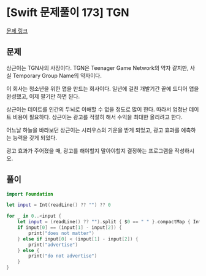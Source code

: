 # [Swift 문제풀이 173] TGN
 
[문제 링크](https://www.acmicpc.net/problem/5063)

## 문제

상근이는 TGN사의 사장이다. TGN은 Teenager Game Network의 약자 같지만, 사실 Temporary Group Name의 약자이다.

이 회사는 청소년을 위한 앱을 만드는 회사이다. 일년에 걸친 개발기간 끝에 드디어 앱을 완성했고, 이제 팔기만 하면 된다.

상근이는 데이트를 인간의 두뇌로 이해할 수 없을 정도로 많이 한다. 따라서 엄청난 데이트 비용이 필요하다. 상근이는 광고를 적절히 해서 수익을 최대한 올리려고 한다.

어느날 하늘을 바라보던 상근이는 시리우스의 기운을 받게 되었고, 광고 효과를 예측하는 능력을 갖게 되었다.

광고 효과가 주어졌을 때, 광고를 해야할지 말아야할지 결정하는 프로그램을 작성하시오.

## 풀이

```swift
import Foundation

let input = Int(readLine() ?? "") ?? 0

for _ in 0..<input {
    let input = (readLine() ?? "").split { $0 == " " }.compactMap { Int($0) }
    if input[0] == (input[1] - input[2]) {
        print("does not matter")
    } else if input[0] < (input[1] - input[2]) {
        print("advertise")
    } else {
        print("do not advertise")
    }
}
```
